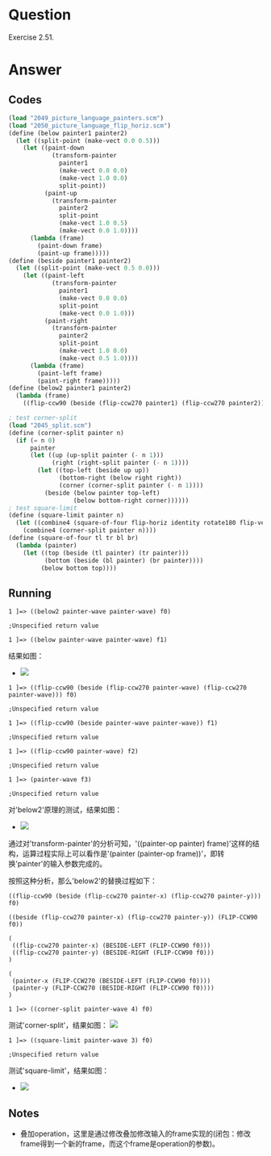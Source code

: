 # Question
Exercise 2.51.

# Answer
## Codes
```scheme
(load "2049_picture_language_painters.scm")
(load "2050_picture_language_flip_horiz.scm")
(define (below painter1 painter2)
  (let ((split-point (make-vect 0.0 0.5)))
    (let ((paint-down
            (transform-painter
              painter1
              (make-vect 0.0 0.0)
              (make-vect 1.0 0.0)
              split-point))
          (paint-up
            (transform-painter
              painter2
              split-point
              (make-vect 1.0 0.5)
              (make-vect 0.0 1.0))))
      (lambda (frame)
        (paint-down frame)
        (paint-up frame)))))
(define (beside painter1 painter2)
  (let ((split-point (make-vect 0.5 0.0)))
    (let ((paint-left
            (transform-painter
              painter1
              (make-vect 0.0 0.0)
              split-point
              (make-vect 0.0 1.0)))
          (paint-right
            (transform-painter
              painter2
              split-point
              (make-vect 1.0 0.0)
              (make-vect 0.5 1.0))))
      (lambda (frame)
        (paint-left frame)
        (paint-right frame)))))
(define (below2 painter1 painter2)
  (lambda (frame)
    ((flip-ccw90 (beside (flip-ccw270 painter1) (flip-ccw270 painter2))) frame)))

; test corner-split
(load "2045_split.scm")
(define (corner-split painter n)
  (if (= n 0)
      painter
      (let ((up (up-split painter (- n 1)))
            (right (right-split painter (- n 1))))
        (let ((top-left (beside up up))
              (bottom-right (below right right))
              (corner (corner-split painter (- n 1))))
          (beside (below painter top-left)
                  (below bottom-right corner))))))
; test square-limit
(define (square-limit painter n)
  (let ((combine4 (square-of-four flip-horiz identity rotate180 flip-vert)))
    (combine4 (corner-split painter n))))
(define (square-of-four tl tr bl br)
  (lambda (painter)
    (let ((top (beside (tl painter) (tr painter)))
          (bottom (beside (bl painter) (br painter))))
         (below bottom top))))
```

## Running
```
1 ]=> ((below2 painter-wave painter-wave) f0)

;Unspecified return value

1 ]=> ((below painter-wave painter-wave) f1)
```
结果如图：
* <img src="2051_picture_language_below.png">

```
1 ]=> ((flip-ccw90 (beside (flip-ccw270 painter-wave) (flip-ccw270 painter-wave))) f0)

;Unspecified return value

1 ]=> ((flip-ccw90 (beside painter-wave painter-wave)) f1)

;Unspecified return value

1 ]=> ((flip-ccw90 painter-wave) f2)

;Unspecified return value

1 ]=> (painter-wave f3)

;Unspecified return value
```
对'below2'原理的测试，结果如图：
* <img src="2051_picture_language_below2.png">

通过对'transform-painter'的分析可知，'((painter-op painter) frame)'这样的结构，运算过程实际上可以看作是'(painter (painter-op frame))'，即转换'painter'的输入参数完成的。

按照这种分析，那么'below2'的替换过程如下：
```
((flip-ccw90 (beside (flip-ccw270 painter-x) (flip-ccw270 painter-y))) f0)

((beside (flip-ccw270 painter-x) (flip-ccw270 painter-y)) (FLIP-CCW90 f0)) 

(
 ((flip-ccw270 painter-x) (BESIDE-LEFT (FLIP-CCW90 f0)))
 ((flip-ccw270 painter-y) (BESIDE-RIGHT (FLIP-CCW90 f0)))
)

(
 (painter-x (FLIP-CCW270 (BESIDE-LEFT (FLIP-CCW90 f0))))
 (painter-y (FLIP-CCW270 (BESIDE-RIGHT (FLIP-CCW90 f0))))
)
```
```
1 ]=> ((corner-split painter-wave 4) f0)
```

测试'corner-split'，结果如图：
<img src="2051_picture_language_below_corner.png">

```
1 ]=> ((square-limit painter-wave 3) f0)

;Unspecified return value
```
测试'square-limit'，结果如图：
* <img src="2051_picture_language_square_limit.png">

## Notes
* 叠加operation，这里是通过修改叠加修改输入的frame实现的(闭包：修改frame得到一个新的frame，而这个frame是operation的参数)。
